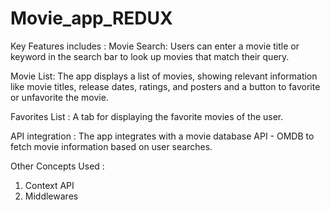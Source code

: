 # Movie_app_REDUX

Key Features includes : 
Movie Search: Users can enter a movie title or keyword in the search bar to look up movies that match their query.

Movie List: The app displays a list of movies, showing relevant information like movie titles, release dates, ratings, and posters and a button to favorite or unfavorite the movie.

Favorites List : A tab for displaying the favorite movies of the user.

API integration : The app integrates with a movie database API - OMDB to fetch movie information based on user searches.

Other Concepts Used :
1) Context API
2) Middlewares
